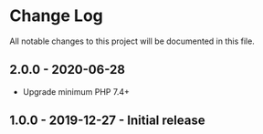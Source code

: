 # Change Log
All notable changes to this project will be documented in this file.

## 2.0.0 - 2020-06-28
- Upgrade minimum PHP 7.4+

## 1.0.0 - 2019-12-27 - Initial release
